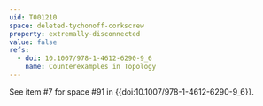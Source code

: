 ```yaml
---
uid: T001210
space: deleted-tychonoff-corkscrew
property: extremally-disconnected
value: false
refs:
  - doi: 10.1007/978-1-4612-6290-9_6
    name: Counterexamples in Topology
---
```

See item #7 for space #91 in {{doi:10.1007/978-1-4612-6290-9_6}}.
